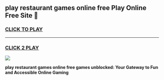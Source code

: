 
## play restaurant games online free Play Online Free Site 👋
<h3>
<a href="https://download.freeplayer.one?title=play_restaurant_games_online_free&ref=21F">CLICK TO PLAY</a></h3>
<hr>

<h3>
<a href="https://download.freeplayer.one?title=play_restaurant_games_online_free&ref=21F">CLICK 2 PLAY</a>
  
</h3>

<a href="https://download.freeplayer.one?title=play_restaurant_games_online_free&ref=21F"><img src="https://cdnb.artstation.com/p/assets/images/images/032/539/853/original/anto-thomas-button-gif.gif"></a>


**play restaurant games online free games unblocked: Your Gateway to Fun and Accessible Online Gaming**
